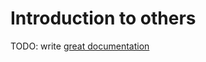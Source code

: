 # Introduction to others

TODO: write [great documentation](http://jacobian.org/writing/what-to-write/)
